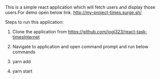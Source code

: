 This is a simple react application which will fetch users and display those users.For demo open below link.
http://my-project-times.surge.sh/

Steps to run this application: 

1. Clone the application from https://github.com/jogi323/react-task-timesInternet 

2. Navigate to application and open command prompt and run below commands

3. yarn add

4. yarn start